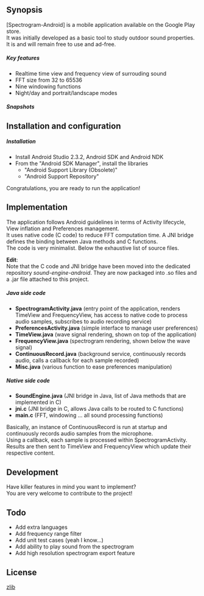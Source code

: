 ## Synopsis

[Spectrogram-Android] is a mobile application available on the Google Play store.   
It was initially developed as a basic tool to study outdoor sound properties.  
It is and will remain free to use and ad-free.

##### Key features  

  - Realtime time view and frequency view of surrouding sound
  - FFT size from 32 to 65536
  - Nine windowing functions
  - Night/day and portrait/landscape modes

##### Snapshots
  


## Installation and configuration

##### Installation

  - Install Android Studio 2.3.2, Android SDK and Android NDK
  - From the "Android SDK Manager", install the libraries
    - "Android Support Library (Obsolete)"
    - "Android Support Repository" 

Congratulations, you are ready to run the application!


## Implementation

The application follows Android guidelines in terms of Activity lifecycle, View inflation and Preferences management.  
It uses native code (C code) to reduce FFT computation time. A JNI bridge defines the binding between Java methods and C functions.  
The code is very minimalist. Below the exhaustive list of source files.  

**Edit**:  
Note that the C code and JNI bridge have been moved into the dedicated repository *sound-engine-android*. They are now packaged into .so files and a .jar file attached to this project.

##### Java side code

  - **SpectrogramActivity.java** (entry point of the application, renders TimeView and FrequencyView, has access to native code to process audio samples, subscribes to audio recording service)
  - **PreferencesActivity.java** (simple interface to manage user preferences)
  - **TimeView.java** (wave signal rendering, shown on top of the application)
  - **FrequencyView.java** (spectrogram rendering, shown below the wave signal)
  - **ContinuousRecord.java** (background service, continuously records audio, calls a callback for each sample recorded)
  - **Misc.java** (various function to ease preferences manipulation)

##### Native side code

  - **SoundEngine.java** (JNI bridge in Java, list of Java methods that are implemented in C)
  - **jni.c** (JNI bridge in C, allows Java calls to be routed to C functions)
  - **main.c** (FFT, windowing ... all sound processing functions)


Basically, an instance of ContinuousRecord is run at startup and continuously records audio samples from the microphone.   
Using a callback, each sample is processed within SpectrogramActivity. Results are then sent to TimeView and FrequencyView which update their respective content.  


## Development
Have killer features in mind you want to implement?  
You are very welcome to contribute to the project!  

## Todo
  - Add extra languages
  - Add frequency range filter
  - Add unit test cases (yeah I know...)
  - Add ability to play sound from the spectrogram
  - Add high resolution spectrogram export feature

## License
[zlib]

[zlib]: <https://en.wikipedia.org/wiki/Zlib_License>